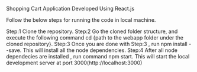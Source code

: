 Shopping Cart Application Developed Using React.js

Follow the below steps for running the code in local machine.

Step:1 Clone the repository.
Step:2 Go the cloned folder structure, and execute the following command
        cd {path to the webapp folder under the cloned repository}.
Step:3 Once you are done with Step:3 , run npm install --save. This will install all the node dependencies.
Step:4 After all node dependecies are installed , run command npm start.
       This will start the local development server at port 3000(http://localhost:3000)
